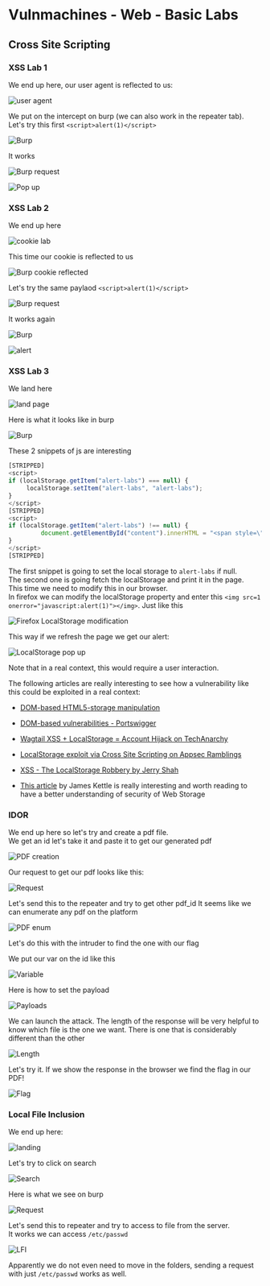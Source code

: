 # Vulnmachines - Web - Basic Labs

## Cross Site Scripting

### XSS Lab 1

We end up here, our user agent is reflected to us:  

![user agent](../.res/2023-04-30-14-13-51.png)  

We put on the intercept on burp (we can also work in the repeater tab).  
Let's try this first `<script>alert(1)</script>`

![Burp](../.res/2023-04-30-14-16-07.png)  

It works  

![Burp request](../.res/2023-04-30-14-22-33.png)  

![Pop up](../.res/2023-04-30-14-15-29.png)  

### XSS Lab 2

We end up here  

![cookie lab](../.res/2023-04-30-14-17-40.png)  

This time our cookie is reflected to us  

![Burp cookie reflected](../.res/2023-04-30-14-18-35.png)  

Let's try the same paylaod `<script>alert(1)</script>`

![Burp request](../.res/2023-04-30-14-20-14.png)  

It works again  

![Burp](../.res/2023-04-30-14-21-31.png)  

![alert](../.res/2023-04-30-14-21-00.png)  

### XSS Lab 3

We land here  

![land page](../.res/2023-04-30-14-25-36.png)  

Here is what it looks like in burp  

![Burp](../.res/2023-04-30-14-28-16.png)

These 2 snippets of js are interesting  

```javascript
[STRIPPED]
<script>
if (localStorage.getItem("alert-labs") === null) {
	 localStorage.setItem("alert-labs", "alert-labs");
}
</script>
[STRIPPED]
<script>
if (localStorage.getItem("alert-labs") !== null) {
		 document.getElementById("content").innerHTML = "<span style=\"font-size:0.4em;\"> LocalStorage will help You: </span><br>" + localStorage.getItem("alert-labs") + "";
}
</script>
[STRIPPED]
```

The first snippet is going to set the local storage to `alert-labs` if null.  
The second one is going fetch the localStorage and print it in the page.  
This time we need to modify this in our browser.  
In firefox we can modify the localStorage property and enter this `<img src=1 onerror="javascript:alert(1)"></img>`. Just like this  

![Firefox LocalStorage modification](../.res/2023-04-30-15-27-18.png)  

This way if we refresh the page we get our alert:  

![LocalStorage pop up](../.res/2023-04-30-15-30-38.png)

Note that in a real context, this would require a user interaction.

The following articles are really interesting to see how a vulnerability like this could be exploited in a real context: 

- [DOM-based HTML5-storage manipulation](https://portswigger.net/web-security/dom-based/html5-storage-manipulation)
- [DOM-based vulnerabilities - Portswigger](https://portswigger.net/web-security/dom-based)
- [Wagtail XSS + LocalStorage = Account Hijack on TechAnarchy](https://www.techanarchy.net/wagtail-xss-localstorage-privesc/)
- [LocalStorage exploit via Cross Site Scripting on Appsec Ramblings](http://appsecramblings.blogspot.com/p/blog-page_8462.html)
- [XSS - The LocalStorage Robbery by Jerry Shah](https://shahjerry33.medium.com/xss-the-localstorage-robbery-d5fbf353c6b0)

- [This article](https://portswigger.net/research/web-storage-the-lesser-evil-for-session-tokens) by James Kettle is really interesting and worth reading to have a better understanding of security of Web Storage

### IDOR

We end up here so let's try and create a pdf file.  
We get an id let's take it and paste it to get our generated pdf  

![PDF creation](../.res/2023-05-01-17-38-43.png)

Our request to get our pdf looks like this:  

![Request](../.res/2023-05-01-17-40-37.png)  

Let's send this to the repeater and try to get other pdf_id
It seems like we can enumerate any pdf on the platform  

![PDF enum](../.res/2023-05-01-17-43-38.png)  

Let's do this with the intruder to find the one with our flag  

We put our var on the id like this  

![Variable](../.res/2023-05-01-17-47-02.png)  

Here is how to set the payload  

![Payloads](../.res/2023-05-01-17-47-53.png)  

We can launch the attack. The length of the response will be very helpful to know which file is the one we want. There is one that is considerably different than the other  

![Length](../.res/2023-05-01-17-49-39.png)  

Let's try it. If we show the response in the browser we find the flag in our PDF!  

![Flag](../.res/2023-05-01-17-50-53.png)

### Local File Inclusion

We end up here:  

![landing](../.res/2023-05-03-15-52-51.png)  

Let's try to click on search  

![Search](../.res/2023-05-03-15-56-24.png)  

Here is what we see on burp  

![Request](../.res/2023-05-03-15-57-02.png)  

Let's send this to repeater and try to access to file from the server.  
It works we can access `/etc/passwd`  

![LFI](../.res/2023-05-03-15-58-16.png)  

Apparently we do not even need to move in the folders, sending a request with just `/etc/passwd` works as well.
